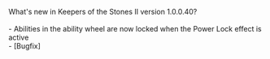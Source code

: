 What's new in Keepers of the Stones II version 1.0.0.40?<br/>
<br />- Abilities in the ability wheel are now locked when the Power Lock effect is active
<br />- [Bugfix] 